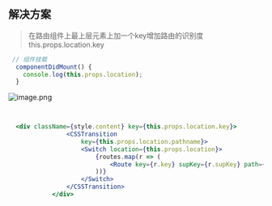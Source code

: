 ## 解决方案

> 在路由组件上最上层元素上加一个key增加路由的识别度 
> this.props.location.key


```jsx
 // 组件挂载
  componentDidMount() {
    console.log(this.props.location);
  }

```


![image.png](https://cdn.nlark.com/yuque/0/2022/png/12539472/1654680693048-09fa00a7-bb34-402e-9a47-c123de9f63ae.png#clientId=u505c539f-2bbe-4&from=paste&height=284&id=uc4fb43e9&name=image.png&originHeight=284&originWidth=382&originalType=binary&ratio=1&rotation=0&showTitle=false&size=22549&status=done&style=none&taskId=u1f0f75dc-8095-43dc-9c87-214049ce7de&title=&width=382)


```jsx
			

  <div className={style.content} key={this.props.location.key}>
				<CSSTransition
					key={this.props.location.pathname}>
					<Switch location={this.props.location}>
						{routes.map(r => (
							<Route key={r.key} supKey={r.supKey} path={r.path} exact={r.exact} component={r.component} />
						))}
					</Switch>
				</CSSTransition>
			</div>
```
